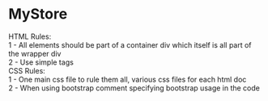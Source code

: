 # MyStore

HTML Rules: 
<br>1 - All elements should be part of a container div which itself is all part of the wrapper div
<br>2 - Use simple tags <br>
CSS Rules:
<br>1 - One main css file to rule them all, various css files for each html doc
<br>2 - When using bootstrap comment specifying bootstrap usage in the code